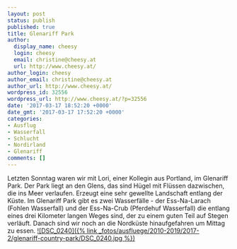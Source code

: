 ```yaml
---
layout: post
status: publish
published: true
title: Glenariff Park
author:
  display_name: cheesy
  login: cheesy
  email: christine@cheesy.at
  url: http://www.cheesy.at/
author_login: cheesy
author_email: christine@cheesy.at
author_url: http://www.cheesy.at/
wordpress_id: 32556
wordpress_url: http://www.cheesy.at/?p=32556
date: '2017-03-17 18:52:20 +0000'
date_gmt: '2017-03-17 17:52:20 +0000'
categories:
- Ausflug
- Wasserfall
- Schlucht
- Nordirland
- Glenariff
comments: []
---
```

Letzten Sonntag waren wir mit Lori, einer Kollegin aus Portland, im Glenariff Park. Der Park liegt an den Glens, das sind Hügel mit Flüssen dazwischen, die ins Meer verlaufen. Erzeugt eine sehr gewellte Landschaft entlang der Küste. Im Glenariff Park gibt es zwei Wasserfälle - der Ess-Na-Larach (Fohlen Wasserfall) und der Ess-Na-Crub (Pferdehuf Wasserfall) die entlang eines drei Kilometer langen Weges sind, der zu einem guten Teil auf Stegen verläuft. Danach sind wir noch an die Nordküste hinaufgefahren um Mittag zu essen.
[![DSC_0240]({% link _fotos/ausfluege/2010-2019/2017-2/glenariff-country-park/DSC_0240.jpg %})](http://www.cheesy.at/fotos/ausfluege/glenariff-country-park/)
